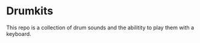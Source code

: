 # Drumkits

This repo is a collection of drum sounds and the abilitity to play them with a keyboard.  
